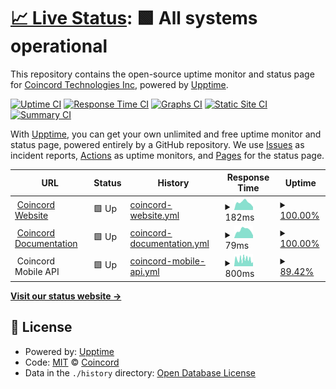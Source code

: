 # [📈 Live Status](https://https://www.coincord.co): <!--live status--> **🟩 All systems operational**

This repository contains the open-source uptime monitor and status page for [Coincord Technologies Inc](https://coincord.co), powered by [Upptime](https://github.com/upptime/upptime).

[![Uptime CI](https://github.com/Coincord/coincord-status/workflows/Uptime%20CI/badge.svg)](https://github.com/Coincord/coincord-status/actions?query=workflow%3A%22Uptime+CI%22)
[![Response Time CI](https://github.com/Coincord/coincord-status/workflows/Response%20Time%20CI/badge.svg)](https://github.com/Coincord/coincord-status/actions?query=workflow%3A%22Response+Time+CI%22)
[![Graphs CI](https://github.com/Coincord/coincord-status/workflows/Graphs%20CI/badge.svg)](https://github.com/Coincord/coincord-status/actions?query=workflow%3A%22Graphs+CI%22)
[![Static Site CI](https://github.com/Coincord/coincord-status/workflows/Static%20Site%20CI/badge.svg)](https://github.com/Coincord/coincord-status/actions?query=workflow%3A%22Static+Site+CI%22)
[![Summary CI](https://github.com/Coincord/coincord-status/workflows/Summary%20CI/badge.svg)](https://github.com/Coincord/coincord-status/actions?query=workflow%3A%22Summary+CI%22)

With [Upptime](https://upptime.js.org), you can get your own unlimited and free uptime monitor and status page, powered entirely by a GitHub repository. We use [Issues](https://github.com/upptime/upptime/issues) as incident reports, [Actions](https://github.com/Coincor/coincord-status/actions) as uptime monitors, and [Pages](https://https://www.coincord.co) for the status page.

<!--start: status pages-->
<!-- This summary is generated by Upptime (https://github.com/upptime/upptime) -->
<!-- Do not edit this manually, your changes will be overwritten -->
<!-- prettier-ignore -->
| URL | Status | History | Response Time | Uptime |
| --- | ------ | ------- | ------------- | ------ |
| <img alt="" src="https://coincord.co/images/favicon.ico" height="13"> [Coincord Website](https://www.coincord.co) | 🟩 Up | [coincord-website.yml](https://github.com/coincord/coincord-status/commits/HEAD/history/coincord-website.yml) | <details><summary><img alt="Response time graph" src="./graphs/coincord-website/response-time-week.png" height="20"> 182ms</summary><br><a href="https://status.coincord.co/history/coincord-website"><img alt="Response time 203" src="https://img.shields.io/endpoint?url=https%3A%2F%2Fraw.githubusercontent.com%2Fcoincord%2Fcoincord-status%2FHEAD%2Fapi%2Fcoincord-website%2Fresponse-time.json"></a><br><a href="https://status.coincord.co/history/coincord-website"><img alt="24-hour response time 72" src="https://img.shields.io/endpoint?url=https%3A%2F%2Fraw.githubusercontent.com%2Fcoincord%2Fcoincord-status%2FHEAD%2Fapi%2Fcoincord-website%2Fresponse-time-day.json"></a><br><a href="https://status.coincord.co/history/coincord-website"><img alt="7-day response time 182" src="https://img.shields.io/endpoint?url=https%3A%2F%2Fraw.githubusercontent.com%2Fcoincord%2Fcoincord-status%2FHEAD%2Fapi%2Fcoincord-website%2Fresponse-time-week.json"></a><br><a href="https://status.coincord.co/history/coincord-website"><img alt="30-day response time 154" src="https://img.shields.io/endpoint?url=https%3A%2F%2Fraw.githubusercontent.com%2Fcoincord%2Fcoincord-status%2FHEAD%2Fapi%2Fcoincord-website%2Fresponse-time-month.json"></a><br><a href="https://status.coincord.co/history/coincord-website"><img alt="1-year response time 203" src="https://img.shields.io/endpoint?url=https%3A%2F%2Fraw.githubusercontent.com%2Fcoincord%2Fcoincord-status%2FHEAD%2Fapi%2Fcoincord-website%2Fresponse-time-year.json"></a></details> | <details><summary><a href="https://status.coincord.co/history/coincord-website">100.00%</a></summary><a href="https://status.coincord.co/history/coincord-website"><img alt="All-time uptime 100.00%" src="https://img.shields.io/endpoint?url=https%3A%2F%2Fraw.githubusercontent.com%2Fcoincord%2Fcoincord-status%2FHEAD%2Fapi%2Fcoincord-website%2Fuptime.json"></a><br><a href="https://status.coincord.co/history/coincord-website"><img alt="24-hour uptime 100.00%" src="https://img.shields.io/endpoint?url=https%3A%2F%2Fraw.githubusercontent.com%2Fcoincord%2Fcoincord-status%2FHEAD%2Fapi%2Fcoincord-website%2Fuptime-day.json"></a><br><a href="https://status.coincord.co/history/coincord-website"><img alt="7-day uptime 100.00%" src="https://img.shields.io/endpoint?url=https%3A%2F%2Fraw.githubusercontent.com%2Fcoincord%2Fcoincord-status%2FHEAD%2Fapi%2Fcoincord-website%2Fuptime-week.json"></a><br><a href="https://status.coincord.co/history/coincord-website"><img alt="30-day uptime 100.00%" src="https://img.shields.io/endpoint?url=https%3A%2F%2Fraw.githubusercontent.com%2Fcoincord%2Fcoincord-status%2FHEAD%2Fapi%2Fcoincord-website%2Fuptime-month.json"></a><br><a href="https://status.coincord.co/history/coincord-website"><img alt="1-year uptime 100.00%" src="https://img.shields.io/endpoint?url=https%3A%2F%2Fraw.githubusercontent.com%2Fcoincord%2Fcoincord-status%2FHEAD%2Fapi%2Fcoincord-website%2Fuptime-year.json"></a></details>
| <img alt="" src="https://coincord.co/images/favicon.ico" height="13"> [Coincord Documentation](https://developers.coincord.co) | 🟩 Up | [coincord-documentation.yml](https://github.com/coincord/coincord-status/commits/HEAD/history/coincord-documentation.yml) | <details><summary><img alt="Response time graph" src="./graphs/coincord-documentation/response-time-week.png" height="20"> 79ms</summary><br><a href="https://status.coincord.co/history/coincord-documentation"><img alt="Response time 92" src="https://img.shields.io/endpoint?url=https%3A%2F%2Fraw.githubusercontent.com%2Fcoincord%2Fcoincord-status%2FHEAD%2Fapi%2Fcoincord-documentation%2Fresponse-time.json"></a><br><a href="https://status.coincord.co/history/coincord-documentation"><img alt="24-hour response time 32" src="https://img.shields.io/endpoint?url=https%3A%2F%2Fraw.githubusercontent.com%2Fcoincord%2Fcoincord-status%2FHEAD%2Fapi%2Fcoincord-documentation%2Fresponse-time-day.json"></a><br><a href="https://status.coincord.co/history/coincord-documentation"><img alt="7-day response time 79" src="https://img.shields.io/endpoint?url=https%3A%2F%2Fraw.githubusercontent.com%2Fcoincord%2Fcoincord-status%2FHEAD%2Fapi%2Fcoincord-documentation%2Fresponse-time-week.json"></a><br><a href="https://status.coincord.co/history/coincord-documentation"><img alt="30-day response time 92" src="https://img.shields.io/endpoint?url=https%3A%2F%2Fraw.githubusercontent.com%2Fcoincord%2Fcoincord-status%2FHEAD%2Fapi%2Fcoincord-documentation%2Fresponse-time-month.json"></a><br><a href="https://status.coincord.co/history/coincord-documentation"><img alt="1-year response time 92" src="https://img.shields.io/endpoint?url=https%3A%2F%2Fraw.githubusercontent.com%2Fcoincord%2Fcoincord-status%2FHEAD%2Fapi%2Fcoincord-documentation%2Fresponse-time-year.json"></a></details> | <details><summary><a href="https://status.coincord.co/history/coincord-documentation">100.00%</a></summary><a href="https://status.coincord.co/history/coincord-documentation"><img alt="All-time uptime 100.00%" src="https://img.shields.io/endpoint?url=https%3A%2F%2Fraw.githubusercontent.com%2Fcoincord%2Fcoincord-status%2FHEAD%2Fapi%2Fcoincord-documentation%2Fuptime.json"></a><br><a href="https://status.coincord.co/history/coincord-documentation"><img alt="24-hour uptime 100.00%" src="https://img.shields.io/endpoint?url=https%3A%2F%2Fraw.githubusercontent.com%2Fcoincord%2Fcoincord-status%2FHEAD%2Fapi%2Fcoincord-documentation%2Fuptime-day.json"></a><br><a href="https://status.coincord.co/history/coincord-documentation"><img alt="7-day uptime 100.00%" src="https://img.shields.io/endpoint?url=https%3A%2F%2Fraw.githubusercontent.com%2Fcoincord%2Fcoincord-status%2FHEAD%2Fapi%2Fcoincord-documentation%2Fuptime-week.json"></a><br><a href="https://status.coincord.co/history/coincord-documentation"><img alt="30-day uptime 100.00%" src="https://img.shields.io/endpoint?url=https%3A%2F%2Fraw.githubusercontent.com%2Fcoincord%2Fcoincord-status%2FHEAD%2Fapi%2Fcoincord-documentation%2Fuptime-month.json"></a><br><a href="https://status.coincord.co/history/coincord-documentation"><img alt="1-year uptime 100.00%" src="https://img.shields.io/endpoint?url=https%3A%2F%2Fraw.githubusercontent.com%2Fcoincord%2Fcoincord-status%2FHEAD%2Fapi%2Fcoincord-documentation%2Fuptime-year.json"></a></details>
| <img alt="" src="https://coincord.co/images/favicon.ico" height="13"> Coincord Mobile API | 🟩 Up | [coincord-mobile-api.yml](https://github.com/coincord/coincord-status/commits/HEAD/history/coincord-mobile-api.yml) | <details><summary><img alt="Response time graph" src="./graphs/coincord-mobile-api/response-time-week.png" height="20"> 800ms</summary><br><a href="https://status.coincord.co/history/coincord-mobile-api"><img alt="Response time 671" src="https://img.shields.io/endpoint?url=https%3A%2F%2Fraw.githubusercontent.com%2Fcoincord%2Fcoincord-status%2FHEAD%2Fapi%2Fcoincord-mobile-api%2Fresponse-time.json"></a><br><a href="https://status.coincord.co/history/coincord-mobile-api"><img alt="24-hour response time 1269" src="https://img.shields.io/endpoint?url=https%3A%2F%2Fraw.githubusercontent.com%2Fcoincord%2Fcoincord-status%2FHEAD%2Fapi%2Fcoincord-mobile-api%2Fresponse-time-day.json"></a><br><a href="https://status.coincord.co/history/coincord-mobile-api"><img alt="7-day response time 800" src="https://img.shields.io/endpoint?url=https%3A%2F%2Fraw.githubusercontent.com%2Fcoincord%2Fcoincord-status%2FHEAD%2Fapi%2Fcoincord-mobile-api%2Fresponse-time-week.json"></a><br><a href="https://status.coincord.co/history/coincord-mobile-api"><img alt="30-day response time 847" src="https://img.shields.io/endpoint?url=https%3A%2F%2Fraw.githubusercontent.com%2Fcoincord%2Fcoincord-status%2FHEAD%2Fapi%2Fcoincord-mobile-api%2Fresponse-time-month.json"></a><br><a href="https://status.coincord.co/history/coincord-mobile-api"><img alt="1-year response time 671" src="https://img.shields.io/endpoint?url=https%3A%2F%2Fraw.githubusercontent.com%2Fcoincord%2Fcoincord-status%2FHEAD%2Fapi%2Fcoincord-mobile-api%2Fresponse-time-year.json"></a></details> | <details><summary><a href="https://status.coincord.co/history/coincord-mobile-api">89.42%</a></summary><a href="https://status.coincord.co/history/coincord-mobile-api"><img alt="All-time uptime 88.59%" src="https://img.shields.io/endpoint?url=https%3A%2F%2Fraw.githubusercontent.com%2Fcoincord%2Fcoincord-status%2FHEAD%2Fapi%2Fcoincord-mobile-api%2Fuptime.json"></a><br><a href="https://status.coincord.co/history/coincord-mobile-api"><img alt="24-hour uptime 87.86%" src="https://img.shields.io/endpoint?url=https%3A%2F%2Fraw.githubusercontent.com%2Fcoincord%2Fcoincord-status%2FHEAD%2Fapi%2Fcoincord-mobile-api%2Fuptime-day.json"></a><br><a href="https://status.coincord.co/history/coincord-mobile-api"><img alt="7-day uptime 89.42%" src="https://img.shields.io/endpoint?url=https%3A%2F%2Fraw.githubusercontent.com%2Fcoincord%2Fcoincord-status%2FHEAD%2Fapi%2Fcoincord-mobile-api%2Fuptime-week.json"></a><br><a href="https://status.coincord.co/history/coincord-mobile-api"><img alt="30-day uptime 88.18%" src="https://img.shields.io/endpoint?url=https%3A%2F%2Fraw.githubusercontent.com%2Fcoincord%2Fcoincord-status%2FHEAD%2Fapi%2Fcoincord-mobile-api%2Fuptime-month.json"></a><br><a href="https://status.coincord.co/history/coincord-mobile-api"><img alt="1-year uptime 88.59%" src="https://img.shields.io/endpoint?url=https%3A%2F%2Fraw.githubusercontent.com%2Fcoincord%2Fcoincord-status%2FHEAD%2Fapi%2Fcoincord-mobile-api%2Fuptime-year.json"></a></details>

<!--end: status pages-->

[**Visit our status website →**](https://coincord.github.io/coincord-status/)

## 📄 License

- Powered by: [Upptime](https://github.com/upptime/upptime)
- Code: [MIT](./LICENSE) © [Coincord](https://coincord.co)
- Data in the `./history` directory: [Open Database License](https://opendatacommons.org/licenses/odbl/1-0/)
